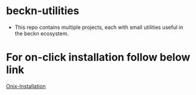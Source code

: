 # beckn-utilities
- This repo contains multiple projects, each with small utilities useful in the beckn ecosystem.

# For on-click installation follow below link
[Onix-Installation](./onix-installer/START_BECKN.md)